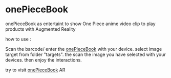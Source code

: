 # onePieceBook
onePieceBook as entertaint to show One Piece anime video clip to play products with Augmented Reality

how to use :

Scan the barcode/ enter the [onePieceBook](https://dramdani.github.io/onePieceBook/) with your device.
select image target from folder "targets".
the scan the image you have selected with your devices.
then enjoy the interactions.

try to visit [onePieceBook](https://dramdani.github.io/onePieceBook/) AR
